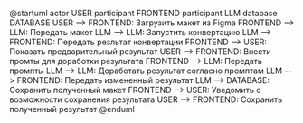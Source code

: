 @startuml
actor USER 
participant FRONTEND 
participant LLM
database DATABASE
USER --> FRONTEND: Загрузить макет из Figma
FRONTEND --> LLM: Передать макет
LLM --> LLM: Запустить конвертацию
LLM --> FRONTEND: Передать резльтат конвертации
FRONTEND --> USER: Показать предварительный результат
USER --> FRONTEND: Внести промты для доработки результата
FRONTEND --> LLM: Передать промпты
LLM --> LLM: Доработать результат согласно промптам
LLM --> FRONTEND: Передать измененный результат
LLM --> DATABASE: Сохранить полученный макет
FRONTEND --> USER: Уведомить о возможности сохранения результата
USER --> FRONTEND: Сохранить полученный результат
@enduml
